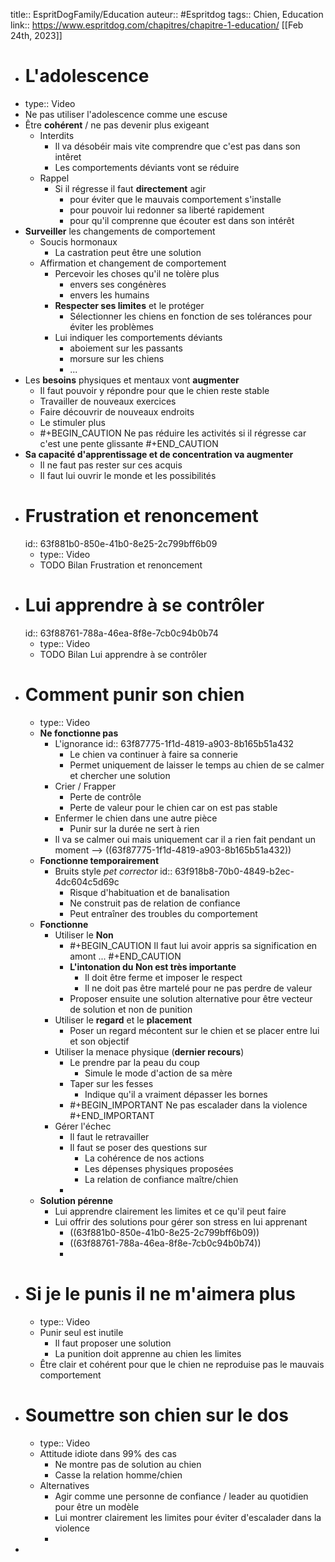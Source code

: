 title:: EspritDogFamily/Education
auteur:: #Espritdog 
tags:: Chien, Education
link:: https://www.espritdog.com/chapitres/chapitre-1-education/
[[Feb 24th, 2023]]

- # L'adolescence
- type:: Video
- Ne pas utiliser l'adolescence comme une escuse
- Être **cohérent** / ne pas devenir plus exigeant
	- Interdits
		- Il va désobéir mais vite comprendre que c'est pas dans son intêret
		- Les comportements déviants vont se réduire
	- Rappel
		- Si il régresse il faut **directement** agir
			- pour éviter que le mauvais comportement s'installe
			- pour pouvoir lui redonner sa liberté rapidement
			- pour qu'il comprenne que écouter est dans son intérêt
- **Surveiller** les changements de comportement
	- Soucis hormonaux
		- La castration peut être une solution
	- Affirmation et changement de comportement
		- Percevoir les choses qu'il ne tolère plus
			- envers ses congénères
			- envers les humains
		- **Respecter ses limites** et le protéger
			- Sélectionner les chiens en fonction de ses tolérances pour éviter les problèmes
		- Lui indiquer les comportements déviants
			- aboiement sur les passants
			- morsure sur les chiens
			- ...
- Les **besoins** physiques et mentaux vont **augmenter**
	- Il faut pouvoir y répondre pour que le chien reste stable
	- Travailler de nouveaux exercices
	- Faire découvrir de nouveaux endroits
	- Le stimuler plus
	- #+BEGIN_CAUTION
	  Ne pas réduire les activités si il régresse car c'est une pente glissante
	  #+END_CAUTION
- **Sa capacité d'apprentissage et de concentration va augmenter**
	- Il ne faut pas rester sur ces acquis
	- Il faut lui ouvrir le monde et les possibilités
- # Frustration et renoncement
  id:: 63f881b0-850e-41b0-8e25-2c799bff6b09
	- type:: Video
	- TODO Bilan Frustration et renoncement
- # Lui apprendre à se contrôler
  id:: 63f88761-788a-46ea-8f8e-7cb0c94b0b74
	- type:: Video
	- TODO Bilan Lui apprendre à se contrôler
- # Comment punir son chien
	- type:: Video
	- **Ne fonctionne pas**
		- L'ignorance
		  id:: 63f87775-1f1d-4819-a903-8b165b51a432
			- Le chien va continuer à faire sa connerie
			- Permet uniquement de laisser le temps au chien de se calmer et chercher une solution
		- Crier / Frapper
			- Perte de contrôle
			- Perte de valeur pour le chien car on est pas stable
		- Enfermer le chien dans une autre pièce
			- Punir sur la durée ne sert à rien
		- Il va se calmer oui mais uniquement car il a rien fait pendant un moment --> ((63f87775-1f1d-4819-a903-8b165b51a432))
	- **Fonctionne temporairement**
		- Bruits style *pet corrector*
		  id:: 63f918b8-70b0-4849-b2ec-4dc604c5d69c
			- Risque d'habituation et de banalisation
			- Ne construit pas de relation de confiance
			- Peut entraîner des troubles du comportement
	- **Fonctionne**
		- Utiliser le **Non**
			- #+BEGIN_CAUTION
			   Il faut lui avoir appris sa signification en amont ...
			  #+END_CAUTION
			- **L'intonation du Non est très importante**
				- Il doit être ferme et imposer le respect
				- Il ne doit pas être martelé pour ne pas perdre de valeur
			- Proposer ensuite une solution alternative pour être vecteur de solution et non de punition
		- Utiliser le **regard** et le **placement**
			- Poser un regard mécontent sur le chien et se placer entre lui et son objectif
		- Utiliser la menace physique (**dernier recours**)
			- Le prendre par la peau du coup
				- Simule le mode d'action de sa mère
			- Taper sur les fesses
				- Indique qu'il a vraiment dépasser les bornes
			- #+BEGIN_IMPORTANT
			  Ne pas escalader dans la violence
			  #+END_IMPORTANT
		- Gérer l'échec
			- Il faut le retravailler
			- Il faut se poser des questions sur
				- La cohérence de nos actions
				- Les dépenses physiques proposées
				- La relation de confiance maître/chien
			-
	- **Solution pérenne**
		- Lui apprendre clairement les limites et ce qu'il peut faire
		- Lui offrir des solutions pour gérer son stress en lui apprenant
			- ((63f881b0-850e-41b0-8e25-2c799bff6b09))
			- ((63f88761-788a-46ea-8f8e-7cb0c94b0b74))
			-
- # Si je le punis il ne m'aimera plus
	- type:: Video
	- Punir seul est inutile
		- Il faut proposer une solution
		- La punition doit apprenne au chien les limites
	- Être clair et cohérent pour que le chien ne reproduise pas le mauvais comportement
- # Soumettre son chien sur le dos
	- type:: Video
	- Attitude idiote dans 99% des cas
		- Ne montre pas de solution au chien
		- Casse la relation homme/chien
	- Alternatives
		- Agir comme une personne de confiance / leader au quotidien pour être un modèle
		- Lui montrer clairement les limites pour éviter d'escalader dans la violence
		-
-